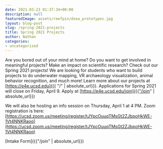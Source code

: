 ```yaml
---
date: 2021-03-23 01:37:34+00:00
description: null
featuredImage: assets/reefpin/dsea_prototypes.jpg
layout: blog-post
slug: /spring-2021-projects
title: Spring 2021 Projects
author: Nathan
categories:
- uncategorized
---
```


Are you bored out of your mind at home? Do you want to get involved in meaningful projects? Make an impact on scientific research? Check out our Spring 2021 projects! We are looking for students who want to build projects to do underwater mapping, VR archaeology visualization, animal behavior recognition, and much more! Learn more about our projects at [https://e4e.ucsd.edu]({{ "/" | absolute_url}}).  Applications for Spring 2021 will close on Friday, April 9.  Apply at [https://e4e.ucsd.edu/join]({{"/join" | absolute_url}})

We will also be hosting an info session on Thursday, April 1 at 4 PM.  Zoom registration is here: [https://ucsd.zoom.us/meeting/register/tJYpcOuuqTMsGt2ZJbpoHkWE-1Vt4NNKRaoq](https://ucsd.zoom.us/meeting/register/tJYpcOuuqTMsGt2ZJbpoHkWE-1Vt4NNKRaoq)


[Intake Form]({{"/join" | absolute_url}})